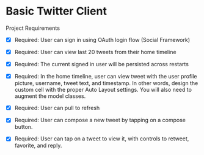 Basic Twitter Client
=======================
Project Requirements
* [x] Required:  User can sign in using OAuth login flow (Social Framework)
* [x] Required:  User can view last 20 tweets from their home timeline
* [x] Required:  The current signed in user will be persisted across restarts
* [x] Required:  In the home timeline, user can view tweet with the user profile picture, username, tweet text, and timestamp. In other words, design the custom cell with the proper Auto Layout settings. You will also need to augment the model classes.
* [x] Required:  User can pull to refresh
* [x] Required:  User can compose a new tweet by tapping on a compose button.
* [x] Required:  User can tap on a tweet to view it, with controls to retweet, favorite, and reply.


